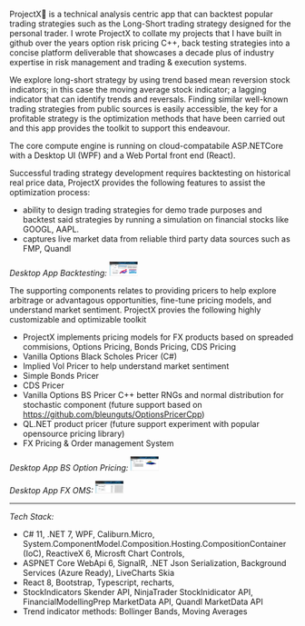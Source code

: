 ProjectX🌊 is a technical analysis centric app that can backtest popular trading strategies such as the Long-Short trading strategy designed for the personal trader. 
I wrote ProjectX to collate my projects that I have built in github over the years option risk pricing C++, back testing strategies into a concise platform deliverable that showcases a decade plus of industry expertise in risk management and trading & execution systems.

We explore long-short strategy by using trend based mean reversion stock indicators; in this case the moving average stock indicator; a lagging indicator that can identify trends and reversals. 
Finding similar well-known trading strategies from public sources is easily accessible, the key for a profitable strategy is the optimization methods that have been carried out and this app provides the toolkit to support this endeavour.

The core compute engine is running on cloud-compatabile ASP.NETCore with a Desktop UI (WPF) and a Web Portal front end (React).

Successful trading strategy development requires backtesting on historical real price data, 
ProjectX provides the following features to assist the optimization process:
* ability to design trading strategies for demo trade purposes and backtest said strategies by running a simulation on financial stocks like GOOGL, AAPL.
* captures live market data from reliable third party data sources such as FMP, Quandl

_Desktop App Backtesting:_
<img src="./Backtesting.jpg" width="50">

The supporting components relates to providing pricers to help explore arbitrage or advantagous opportunities, fine-tune pricing models, and understand market sentiment.
ProjectX provies the following highly customizable and optimizable toolkit
* ProjectX implements pricing models for FX products based on spreaded commisions, Options Pricing, Bonds Pricing, CDS Pricing
* Vanilla Options Black Scholes Pricer (C#)
* Implied Vol Pricer to help understand market sentiment
* Simple Bonds Pricer
* CDS Pricer
* Vanilla Options BS Pricer C++ better RNGs and normal distribution for stochastic component  (future support based on https://github.com/bleunguts/OptionsPricerCpp) 
* QL.NET product pricer (future support experiment with popular opensource pricing library)
* FX Pricing & Order management System

_Desktop App BS Option Pricing:_
<img src="./Options.jpg" width="50">

_Desktop App FX OMS:_
<img src="./FXOMS.jpg" width="50">

------------------------------------------------------------------------------------------------------------------------------------------------------------------------
_Tech Stack:_
* C# 11, .NET 7, WPF, Caliburn.Micro, System.ComponentModel.Composition.Hosting.CompositionContainer (IoC), ReactiveX 6, Microsft Chart Controls,
* ASPNET Core WebApi 6, SignalR, .NET Json Serialization, Background Services (Azure Ready), LiveCharts Skia
* React 8, Bootstrap,  Typescript, recharts,
* StockIndicators Skender API,  NinjaTrader StockInidicator API, FinancialModellingPrep MarketData API, Quandl MarketData API
* Trend indicator methods: Bollinger Bands, Moving Averages
 